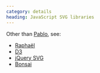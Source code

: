 ```yaml
--- 
category: details
heading: JavaScript SVG libraries
---
```


Other than [Pablo](http://pablojs.com), see:

* [Raphaël](http://raphaeljs.com)
* [D3](http://d3js.org)
* [jQuery SVG](http://keith-wood.name/svg.html)
* [Bonsai](http://bonsaijs.org)